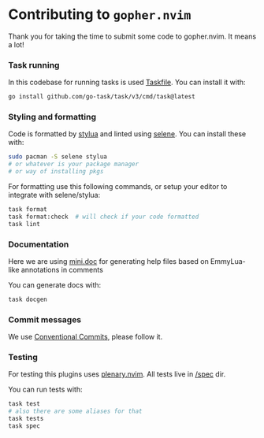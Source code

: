 # Contributing to `gopher.nvim`

Thank you for taking the time to submit some code to gopher.nvim. It means a lot!

### Task running

In this codebase for running tasks is used [Taskfile](https://taskfile.dev).
You can install it with:
```bash
go install github.com/go-task/task/v3/cmd/task@latest
```

### Styling and formatting

Code is formatted by [stylua](https://github.com/JohnnyMorganz/StyLua) and linted using [selene](https://github.com/Kampfkarren/selene).
You can install these with:

```bash
sudo pacman -S selene stylua
# or whatever is your package manager
# or way of installing pkgs
```

For formatting use this following commands, or setup your editor to integrate with selene/stylua:
```bash
task format
task format:check  # will check if your code formatted
task lint
```

### Documentation

Here we are using [mini.doc](https://github.com/echasnovski/mini.nvim/blob/main/readmes/mini-doc.md)
for generating help files based on EmmyLua-like annotations in comments

You can generate docs with:
```bash
task docgen
```

### Commit messages
We use [Conventional Commits](https://www.conventionalcommits.org/en/v1.0.0/), please follow it.

### Testing

For testing this plugins uses [plenary.nvim](https://github.com/nvim-lua/plenary.nvim).
All tests live in [/spec](https://github.com/olexsmir/gopher.nvim/tree/main/spec) dir.

You can run tests with:
```bash
task test
# also there are some aliases for that
task tests
task spec
```
